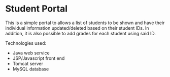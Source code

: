 # Student Portal

This is a simple portal to allows a list of students to be shown and have their individual information updated/deleted based on their student IDs. In addition, it is also possible to add grades for each student using said ID.

Technologies used:

- Java web service
- JSP/Javascript front end
- Tomcat server
- MySQL database
